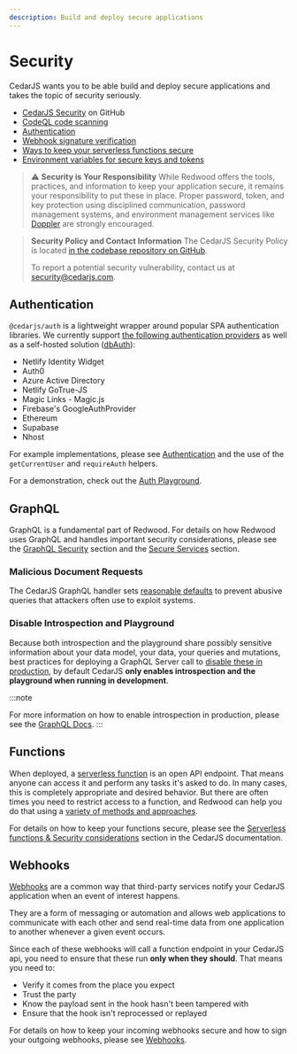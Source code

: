 ```yaml
---
description: Build and deploy secure applications
---
```


# Security

CedarJS wants you to be able build and deploy secure applications and takes the topic of security seriously.

- [CedarJS Security](https://github.com/cedarjs/cedar/security) on GitHub
- [CodeQL code scanning](https://github.com/features/security)
- [Authentication](authentication.md)
- [Webhook signature verification](webhooks.md)
- [Ways to keep your serverless functions secure](serverless-functions.md#security-considerations)
- [Environment variables for secure keys and tokens](environment-variables.md)

> ⚠️ **Security is Your Responsibility**
> While Redwood offers the tools, practices, and information to keep your application secure, it remains your responsibility to put these in place. Proper password, token, and key protection using disciplined communication, password management systems, and environment management services like [Doppler](https://www.doppler.com) are strongly encouraged.

> **Security Policy and Contact Information**
> The CedarJS Security Policy is located [in the codebase repository on GitHub](https://github.com/cedarjs/cedar/security/policy).
>
> To report a potential security vulnerability, contact us at [security@cedarjs.com](mailto:security@cedarjs.com).

## Authentication

`@cedarjs/auth` is a lightweight wrapper around popular SPA authentication libraries. We currently support [the following authentication providers](authentication.md) as well as a self-hosted solution ([dbAuth](auth/dbauth.md)):

- Netlify Identity Widget
- Auth0
- Azure Active Directory
- Netlify GoTrue-JS
- Magic Links - Magic.js
- Firebase's GoogleAuthProvider
- Ethereum
- Supabase
- Nhost

For example implementations, please see [Authentication](https://github.com/cedarjs/cedar/tree/main/packages/auth) and the use of the `getCurrentUser` and `requireAuth` helpers.

For a demonstration, check out the [Auth Playground](https://redwood-playground-auth.netlify.app).

## GraphQL

GraphQL is a fundamental part of Redwood. For details on how Redwood uses GraphQL and handles important security considerations, please see the [GraphQL Security](graphql.md#security) section and the [Secure Services](services.md#secure-services) section.

### Malicious Document Requests

The CedarJS GraphQL handler sets [reasonable defaults](graphql.md#security) to prevent abusive queries that attackers often use to exploit systems.

### Disable Introspection and Playground

Because both introspection and the playground share possibly sensitive information about your data model, your data, your queries and mutations, best practices for deploying a GraphQL Server call to [disable these in production](graphql.md#introspection-and-playground-disabled-in-production), by default CedarJS **only enables introspection and the playground when running in development**.

:::note

<!-- Link to graphql.md docs -->

For more information on how to enable introspection in production, please see the [GraphQL Docs](graphql.md#introspection-and-playground-disabled-in-production).
:::

## Functions

When deployed, a [serverless function](serverless-functions.md) is an open API endpoint. That means anyone can access it and perform any tasks it's asked to do. In many cases, this is completely appropriate and desired behavior. But there are often times you need to restrict access to a function, and Redwood can help you do that using a [variety of methods and approaches](serverless-functions.md#security-considerations).

For details on how to keep your functions secure, please see the [Serverless functions & Security considerations](serverless-functions.md#security-considerations) section in the CedarJS documentation.

## Webhooks

[Webhooks](webhooks.md) are a common way that third-party services notify your CedarJS application when an event of interest happens.

They are a form of messaging or automation and allows web applications to communicate with each other and send real-time data from one application to another whenever a given event occurs.

Since each of these webhooks will call a function endpoint in your CedarJS api, you need to ensure that these run **only when they should**. That means you need to:

- Verify it comes from the place you expect
- Trust the party
- Know the payload sent in the hook hasn't been tampered with
- Ensure that the hook isn't reprocessed or replayed

For details on how to keep your incoming webhooks secure and how to sign your outgoing webhooks, please see [Webhooks](webhooks.md).
